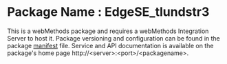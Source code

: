 # Package Name : EdgeSE_tlundstr3
This is a webMethods package and requires a webMethods Integration Server to host it. Package versioning and configuration can be found in the package [manifest](./EdgeSE_tlundstr3/manifest.v3) file. Service and API documentation is available on the package's home page http://&lt;server&gt;:&lt;port&gt;/&lt;packagename>.